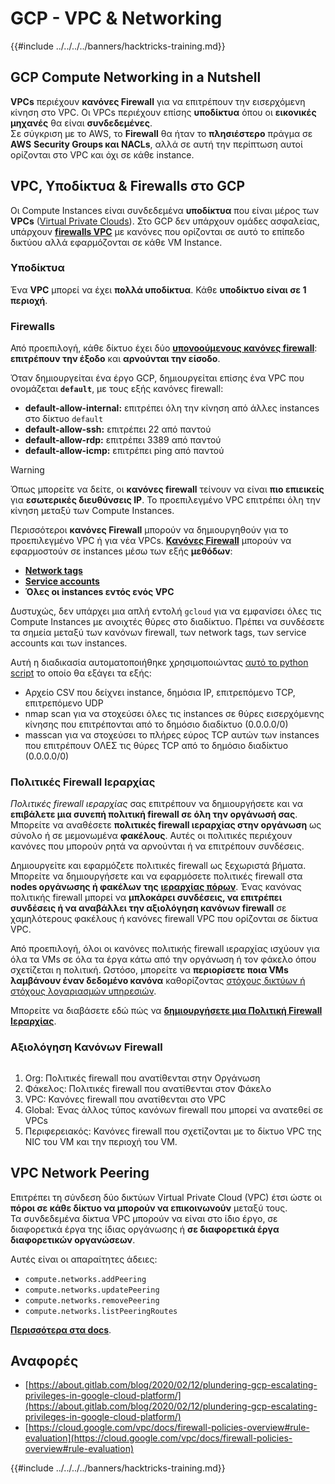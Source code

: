 # GCP - VPC & Networking

{{#include ../../../../banners/hacktricks-training.md}}

## **GCP Compute Networking in a Nutshell**

**VPCs** περιέχουν **κανόνες Firewall** για να επιτρέπουν την εισερχόμενη κίνηση στο VPC. Οι VPCs περιέχουν επίσης **υποδίκτυα** όπου οι **εικονικές μηχανές** θα είναι **συνδεδεμένες**.\
Σε σύγκριση με το AWS, το **Firewall** θα ήταν το **πλησιέστερο** πράγμα σε **AWS** **Security Groups και NACLs**, αλλά σε αυτή την περίπτωση αυτοί ορίζονται στο VPC και όχι σε κάθε instance.

## **VPC, Υποδίκτυα & Firewalls στο GCP**

Οι Compute Instances είναι συνδεδεμένα **υποδίκτυα** που είναι μέρος των **VPCs** ([Virtual Private Clouds](https://cloud.google.com/vpc/docs/vpc)). Στο GCP δεν υπάρχουν ομάδες ασφαλείας, υπάρχουν [**firewalls VPC**](https://cloud.google.com/vpc/docs/firewalls) με κανόνες που ορίζονται σε αυτό το επίπεδο δικτύου αλλά εφαρμόζονται σε κάθε VM Instance.

### Υποδίκτυα

Ένα **VPC** μπορεί να έχει **πολλά υποδίκτυα**. Κάθε **υποδίκτυο είναι σε 1 περιοχή**.

### Firewalls

Από προεπιλογή, κάθε δίκτυο έχει δύο [**υπονοούμενους κανόνες firewall**](https://cloud.google.com/vpc/docs/firewalls#default_firewall_rules): **επιτρέπουν την έξοδο** και **αρνούνται την είσοδο**.

Όταν δημιουργείται ένα έργο GCP, δημιουργείται επίσης ένα VPC που ονομάζεται **`default`**, με τους εξής κανόνες firewall:

- **default-allow-internal:** επιτρέπει όλη την κίνηση από άλλες instances στο δίκτυο `default`
- **default-allow-ssh:** επιτρέπει 22 από παντού
- **default-allow-rdp:** επιτρέπει 3389 από παντού
- **default-allow-icmp:** επιτρέπει ping από παντού

> [!WARNING]
> Όπως μπορείτε να δείτε, οι **κανόνες firewall** τείνουν να είναι **πιο επιεικείς** για **εσωτερικές διευθύνσεις IP**. Το προεπιλεγμένο VPC επιτρέπει όλη την κίνηση μεταξύ των Compute Instances.

Περισσότεροι **κανόνες Firewall** μπορούν να δημιουργηθούν για το προεπιλεγμένο VPC ή για νέα VPCs. [**Κανόνες Firewall**](https://cloud.google.com/vpc/docs/firewalls) μπορούν να εφαρμοστούν σε instances μέσω των εξής **μεθόδων**:

- [**Network tags**](https://cloud.google.com/vpc/docs/add-remove-network-tags)
- [**Service accounts**](https://cloud.google.com/vpc/docs/firewalls#serviceaccounts)
- **Όλες οι instances εντός ενός VPC**

Δυστυχώς, δεν υπάρχει μια απλή εντολή `gcloud` για να εμφανίσει όλες τις Compute Instances με ανοιχτές θύρες στο διαδίκτυο. Πρέπει να συνδέσετε τα σημεία μεταξύ των κανόνων firewall, των network tags, των service accounts και των instances.

Αυτή η διαδικασία αυτοματοποιήθηκε χρησιμοποιώντας [αυτό το python script](https://gitlab.com/gitlab-com/gl-security/gl-redteam/gcp_firewall_enum) το οποίο θα εξάγει τα εξής:

- Αρχείο CSV που δείχνει instance, δημόσια IP, επιτρεπόμενο TCP, επιτρεπόμενο UDP
- nmap scan για να στοχεύσει όλες τις instances σε θύρες εισερχόμενης κίνησης που επιτρέπονται από το δημόσιο διαδίκτυο (0.0.0.0/0)
- masscan για να στοχεύσει το πλήρες εύρος TCP αυτών των instances που επιτρέπουν ΟΛΕΣ τις θύρες TCP από το δημόσιο διαδίκτυο (0.0.0.0/0)

### Πολιτικές Firewall Ιεραρχίας <a href="#hierarchical-firewall-policies" id="hierarchical-firewall-policies"></a>

_Πολιτικές firewall ιεραρχίας_ σας επιτρέπουν να δημιουργήσετε και να **επιβάλετε μια συνεπή πολιτική firewall σε όλη την οργάνωσή σας**. Μπορείτε να αναθέσετε **πολιτικές firewall ιεραρχίας στην οργάνωση** ως σύνολο ή σε μεμονωμένα **φακέλους**. Αυτές οι πολιτικές περιέχουν κανόνες που μπορούν ρητά να αρνούνται ή να επιτρέπουν συνδέσεις.

Δημιουργείτε και εφαρμόζετε πολιτικές firewall ως ξεχωριστά βήματα. Μπορείτε να δημιουργήσετε και να εφαρμόσετε πολιτικές firewall στα **nodes οργάνωσης ή φακέλων της** [**ιεραρχίας πόρων**](https://cloud.google.com/resource-manager/docs/cloud-platform-resource-hierarchy). Ένας κανόνας πολιτικής firewall μπορεί να **μπλοκάρει συνδέσεις, να επιτρέπει συνδέσεις ή να αναβάλλει την αξιολόγηση κανόνων firewall** σε χαμηλότερους φακέλους ή κανόνες firewall VPC που ορίζονται σε δίκτυα VPC.

Από προεπιλογή, όλοι οι κανόνες πολιτικής firewall ιεραρχίας ισχύουν για όλα τα VMs σε όλα τα έργα κάτω από την οργάνωση ή τον φάκελο όπου σχετίζεται η πολιτική. Ωστόσο, μπορείτε να **περιορίσετε ποια VMs λαμβάνουν έναν δεδομένο κανόνα** καθορίζοντας [στόχους δικτύων ή στόχους λογαριασμών υπηρεσιών](https://cloud.google.com/vpc/docs/firewall-policies#targets).

Μπορείτε να διαβάσετε εδώ πώς να [**δημιουργήσετε μια Πολιτική Firewall Ιεραρχίας**](https://cloud.google.com/vpc/docs/using-firewall-policies#gcloud).

### Αξιολόγηση Κανόνων Firewall

<figure><img src="../../../../images/image (2) (1) (1).png" alt=""><figcaption></figcaption></figure>

1. Org: Πολιτικές firewall που ανατίθενται στην Οργάνωση
2. Φάκελος: Πολιτικές firewall που ανατίθενται στον Φάκελο
3. VPC: Κανόνες firewall που ανατίθενται στο VPC
4. Global: Ένας άλλος τύπος κανόνων firewall που μπορεί να ανατεθεί σε VPCs
5. Περιφερειακός: Κανόνες firewall που σχετίζονται με το δίκτυο VPC της NIC του VM και την περιοχή του VM.

## VPC Network Peering

Επιτρέπει τη σύνδεση δύο δικτύων Virtual Private Cloud (VPC) έτσι ώστε οι **πόροι σε κάθε δίκτυο να μπορούν να επικοινωνούν** μεταξύ τους.\
Τα συνδεδεμένα δίκτυα VPC μπορούν να είναι στο ίδιο έργο, σε διαφορετικά έργα της ίδιας οργάνωσης ή **σε διαφορετικά έργα διαφορετικών οργανώσεων**.

Αυτές είναι οι απαραίτητες άδειες:

- `compute.networks.addPeering`
- `compute.networks.updatePeering`
- `compute.networks.removePeering`
- `compute.networks.listPeeringRoutes`

[**Περισσότερα στα docs**](https://cloud.google.com/vpc/docs/vpc-peering).

## Αναφορές

- [https://about.gitlab.com/blog/2020/02/12/plundering-gcp-escalating-privileges-in-google-cloud-platform/](https://about.gitlab.com/blog/2020/02/12/plundering-gcp-escalating-privileges-in-google-cloud-platform/)
- [https://cloud.google.com/vpc/docs/firewall-policies-overview#rule-evaluation](https://cloud.google.com/vpc/docs/firewall-policies-overview#rule-evaluation)

{{#include ../../../../banners/hacktricks-training.md}}
